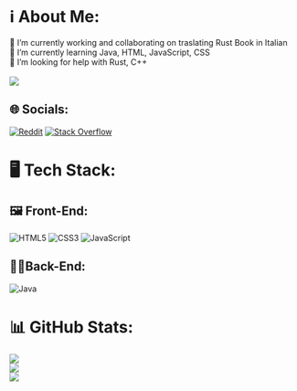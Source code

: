 # ℹ About Me:
🔭 I’m currently working and collaborating on traslating Rust Book in Italian<br>🌱 I’m currently learning Java, HTML, JavaScript, CSS<br>🤝 I’m looking for help with Rust, C++ <br /> <br />
[![](https://visitcount.itsvg.in/api?id=Lvcaa&icon=5&color=12)](https://visitcount.itsvg.in)


## 🌐 Socials:
[![Reddit](https://img.shields.io/badge/Reddit-%23FF4500.svg?logo=Reddit&logoColor=white)](https://reddit.com/user/LvcaaWasTaken) [![Stack Overflow](https://img.shields.io/badge/-Stackoverflow-FE7A16?logo=stack-overflow&logoColor=white)](https://stackoverflow.com/users/20666092)

# 🖥️ Tech Stack:

## 🖼️ Front-End:
 ![HTML5](https://img.shields.io/badge/html5-%23E34F26.svg?style=for-the-badge&logo=html5&logoColor=white) ![CSS3](https://img.shields.io/badge/css3-%231572B6.svg?style=for-the-badge&logo=css3&logoColor=white)  ![JavaScript](https://img.shields.io/badge/javascript-%23323330.svg?style=for-the-badge&logo=javascript&logoColor=%23F7DF1E)
## 👨‍💻Back-End:
![Java](https://img.shields.io/badge/java-%23ED8B00.svg?style=for-the-badge&logo=java&logoColor=white)
# 📊 GitHub Stats:
![](https://github-readme-stats.vercel.app/api?username=Lvcaa&theme=midnight-purple&hide_border=false&include_all_commits=false&count_private=false)<br/>
![](https://github-readme-streak-stats.herokuapp.com/?user=Lvcaa&theme=midnight-purple&hide_border=false)<br/>
![](https://github-readme-stats.vercel.app/api/top-langs/?username=Lvcaa&theme=midnight-purple&hide_border=false&include_all_commits=false&count_private=false&layout=compact)
